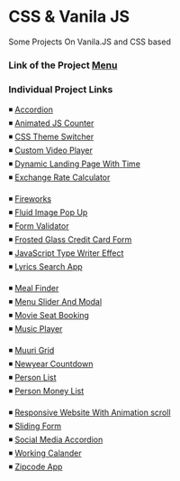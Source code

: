 # CSS & Vanila JS

Some Projects On Vanila.JS and CSS based

### Link of the Project [Menu](https://mridul2820.github.io/CSS-Vanila-JS-Projects/)

### Individual Project Links

◾ [Accordion](https://mridul2820.github.io/CSS-Vanila-JS-Projects/Vanila-JS/accordion/index.html)
<br/>
◾ [Animated JS Counter](https://mridul2820.github.io/CSS-Vanila-JS-Projects/Vanila-JS/animated-js-counter/index.html)
<br/>
◾ [CSS Theme Switcher](https://mridul2820.github.io/CSS-Vanila-JS-Projects/Vanila-JS/css-theme-switcher/index.html)
<br/>
◾ [Custom Video Player](https://mridul2820.github.io/CSS-Vanila-JS-Projects/Vanila-JS/custom-video-player/index.html)
<br/>
◾ [Dynamic Landing Page With Time](https://mridul2820.github.io/CSS-Vanila-JS-Projects/Vanila-JS/dynamic-landing-page-with-time/index.html)
<br/>
◾ [Exchange Rate Calculator](https://mridul2820.github.io/CSS-Vanila-JS-Projects/Vanila-JS/exchange-rate-calculator/index.html)
<br/>

◾ [Fireworks](https://mridul2820.github.io/CSS-Vanila-JS-Projects/Vanila-JS/fireworks/fire.html)
<br/>
◾ [Fluid Image Pop Up](https://mridul2820.github.io/CSS-Vanila-JS-Projects/Vanila-JS/fluid-image-popup/index.html)
<br/>
◾ [Form Validator](https://mridul2820.github.io/CSS-Vanila-JS-Projects/Vanila-JS/form-validator/index.html)
<br/>
◾ [Frosted Glass Credit Card Form](https://mridul2820.github.io/CSS-Vanila-JS-Projects/Vanila-JS/frosted-glass-credit-card-form/index.html)
<br/>
◾ [JavaScript Type Writer Effect](https://mridul2820.github.io/CSS-Vanila-JS-Projects/Vanila-JS/js-type-writer-effect/index.html)
<br/>
◾ [Lyrics Search App](https://mridul2820.github.io/CSS-Vanila-JS-Projects/Vanila-JS/lyrics-search-app/index.html)
<br/>

◾ [Meal Finder](https://mridul2820.github.io/CSS-Vanila-JS-Projects/Vanila-JS/meal-finder/index.html)
<br/>
◾ [Menu Slider And Modal](https://mridul2820.github.io/CSS-Vanila-JS-Projects/Vanila-JS/menu-slider-and-modal/index.html)
<br/>
◾ [Movie Seat Booking](https://mridul2820.github.io/CSS-Vanila-JS-Projects/Vanila-JS/movie-seat-booking/index.html)
<br/>
◾ [Music Player](https://mridul2820.github.io/CSS-Vanila-JS-Projects/Vanila-JS/music-player/index.html)
<br/>

◾ [Muuri Grid](https://mridul2820.github.io/CSS-Vanila-JS-Projects/Vanila-JS/muuri-grid/index.html)
<br/>
◾ [Newyear Countdown](https://mridul2820.github.io/CSS-Vanila-JS-Projects/Vanila-JS/new-year-countdown/index.html)
<br/>
◾ [Person List](https://mridul2820.github.io/CSS-Vanila-JS-Projects/Vanila-JS/person-list/index.html)
<br/>
◾ [Person Money List](https://mridul2820.github.io/CSS-Vanila-JS-Projects/Vanila-JS/person-money-list-DOM-array-methods/index.html)
<br/>

◾ [Responsive Website With Animation scroll](https://mridul2820.github.io/CSS-Vanila-JS-Projects/Vanila-JS/responsive-website-with-scroll-animtion/index.html)
<br/>
◾ [Sliding Form](https://mridul2820.github.io/CSS-Vanila-JS-Projects/Vanila-JS/sliding-form/index.html)
<br/>
◾ [Social Media Accordion](https://mridul2820.github.io/CSS-Vanila-JS-Projects/Vanila-JS/social-media-accordion/index.html)
<br/>
◾ [Working Calander](https://mridul2820.github.io/CSS-Vanila-JS-Projects/Vanila-JS/working-calander/index.html)
<br/>
◾ [Zipcode App](https://mridul2820.github.io/CSS-Vanila-JS-Projects/Vanila-JS/zipcode-app/index.html)

